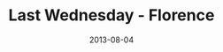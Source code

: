 ---
layout: media
category: media
series: "God Is ____"
title: "Last Wednesday - Florence"
date: 2013-08-04
description: "Terry talks about how God is a visionary."
video: "https://s3.amazonaws.com/crossroadsvideomessages/073113-flo-lw.mp4"
video-poster: "https://www.crossroads.net/uploadedfiles/073113-flo-lw_still.jpg"
---